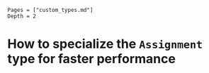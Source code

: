 ```@contents
Pages = ["custom_types.md"]
Depth = 2
```


# How to specialize the `Assignment` type for faster performance

